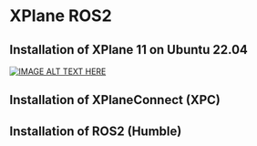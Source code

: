 # XPlane ROS2

## Installation of XPlane 11 on Ubuntu 22.04

[![IMAGE ALT TEXT HERE](https://img.youtube.com/vi/KZuP2PZzdxs/0.jpg)](https://www.youtube.com/watch?v=KZuP2PZzdxs)

## Installation of XPlaneConnect (XPC)

## Installation of ROS2 (Humble)
